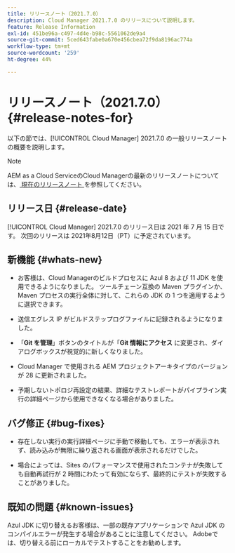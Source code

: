 ```yaml
---
title: リリースノート（2021.7.0）
description: Cloud Manager 2021.7.0 のリリースについて説明します。
feature: Release Information
exl-id: 451be96a-c497-4d4e-b98c-5561062de9a4
source-git-commit: 5ced643fabe0a670e456cbea72f9da8196ac774a
workflow-type: tm+mt
source-wordcount: '259'
ht-degree: 44%

---
```


# リリースノート（2021.7.0） {#release-notes-for}

以下の節では、[!UICONTROL Cloud Manager] 2021.7.0 の一般リリースノートの概要を説明します。

>[!NOTE]
>AEM as a Cloud ServiceのCloud Managerの最新のリリースノートについては、[ 現在のリリースノート ](https://experienceleague.adobe.com/en/docs/experience-manager-cloud-service/content/release-notes/cloud-manager/current#getting-access) を参照してください。

## リリース日 {#release-date}

[!UICONTROL Cloud Manager] 2021.7.0 のリリース日は 2021 年 7 月 15 日です。
次回のリリースは 2021年8月12日（PT）に予定されています。

## 新機能 {#whats-new}

* お客様は、Cloud Managerのビルドプロセスに Azul 8 および 11 JDK を使用できるようになりました。 ツールチェーン互換の Maven プラグインか、Maven プロセスの実行全体に対して、これらの JDK の 1 つを適用するように選択できます。

* 送信エグレス IP がビルドステップログファイルに記録されるようになりました。

* 「**Git を管理**」ボタンのタイトルが「**Git 情報にアクセス** に変更され、ダイアログボックスが視覚的に新しくなりました。

* Cloud Manager で使用される AEM プロジェクトアーキタイプのバージョンが 28 に更新されました。

* 予期しないトポロジ再設定の結果、詳細なテストレポートがパイプライン実行の詳細ページから使用できなくなる場合がありました。

## バグ修正 {#bug-fixes}

* 存在しない実行の実行詳細ページに手動で移動しても、エラーが表示されず、読み込みが無限に繰り返される画面が表示されるだけでした。

* 場合によっては、Sites のパフォーマンスで使用されたコンテナが失敗しても自動再試行が 2 時間にわたって有効にならず、最終的にテストが失敗することがありました。

## 既知の問題 {#known-issues}

Azul JDK に切り替えるお客様は、一部の既存アプリケーションで Azul JDK のコンパイルエラーが発生する場合があることに注意してください。 Adobeでは、切り替える前にローカルでテストすることをお勧めします。
